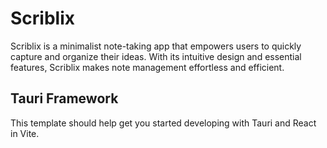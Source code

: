 # Scriblix

Scriblix is a minimalist note-taking app that empowers users to quickly capture and organize their ideas. With its intuitive design and essential features, Scriblix makes note management effortless and efficient.





## Tauri Framework 
This template should help get you started developing with Tauri and React in Vite.
